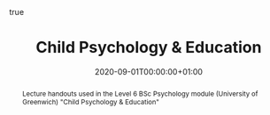 ---
abstract: Lecture handouts used in the Level 6 BSc Psychology module (University of Greenwich) "Child Psychology & Education"
all_day: false
authors: ["Anna Samara"]
date: "2020-09-01T00:00:00+01:00"
date_end: "2020-09-01T00:00:00+01:00"
event:
event_url: 
featured: false
image:
  caption: 
  focal_point: Right
location: =
math: true
projects: []
publishDate: "2021-09-01T00:00:00Z"
slides:
summary: 
tags: []
title: Child Psychology & Education
url_code: ""
url_pdf: ""
url_slides: ""
url_video: ""
---